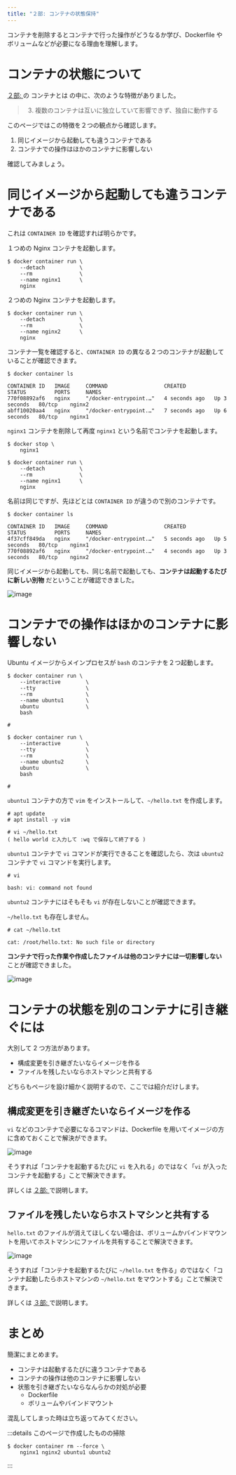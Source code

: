```yaml
---
title: "２部: コンテナの状態保持"
---
```


コンテナを削除するとコンテナで行った操作がどうなるか学び、Dockerfile やボリュームなどが必要になる理由を理解します。

# コンテナの状態について
[２部: ](2-1-points) の コンテナとは の中に、次のような特徴がありました。

> 3. 複数のコンテナは互いに独立していて影響できず、独自に動作する

このページではこの特徴を２つの観点から確認します。

1. 同じイメージから起動しても違うコンテナである
1. コンテナでの操作はほかのコンテナに影響しない

確認してみましょう。

# 同じイメージから起動しても違うコンテナである
これは `CONTAINER ID` を確認すれば明らかです。

１つめの Nginx コンテナを起動します。

```:Host Machine
$ docker container run \
    --detach           \
    --rm               \
    --name nginx1      \
    nginx
```

２つめの Nginx コンテナを起動します。

```:Host Machine
$ docker container run \
    --detach           \
    --rm               \
    --name nginx2      \
    nginx
```

コンテナ一覧を確認すると、`CONTAINER ID` の異なる２つのコンテナが起動していることが確認できます。

```:Host Machine
$ docker container ls

CONTAINER ID   IMAGE     COMMAND                  CREATED         STATUS         PORTS     NAMES
770f08892af6   nginx     "/docker-entrypoint.…"   4 seconds ago   Up 3 seconds   80/tcp    nginx2
abff10020aa4   nginx     "/docker-entrypoint.…"   7 seconds ago   Up 6 seconds   80/tcp    nginx1
```

`nginx1` コンテナを削除して再度 `nginx1` という名前でコンテナを起動します。

```:Host Machine
$ docker stop \
    nginx1
    
$ docker container run \
    --detach           \
    --rm               \
    --name nginx1      \
    nginx
```

名前は同じですが、先ほどとは `CONTAINER ID` が違うので別のコンテナです。

```:Host Machine
$ docker container ls

CONTAINER ID   IMAGE     COMMAND                  CREATED         STATUS         PORTS     NAMES
4f37cff849da   nginx     "/docker-entrypoint.…"   5 seconds ago   Up 5 seconds   80/tcp    nginx1
770f08892af6   nginx     "/docker-entrypoint.…"   4 seconds ago   Up 3 seconds   80/tcp    nginx2
```

同じイメージから起動しても、同じ名前で起動しても、**コンテナは起動するたびに新しい別物** だということが確認できました。

![image](/images/structure/structure.038.jpeg)

# コンテナでの操作はほかのコンテナに影響しない
Ubuntu イメージからメインプロセスが `bash` のコンテナを２つ起動します。

```:Host Machine
$ docker container run \
    --interactive        \
    --tty                \
    --rm                 \
    --name ubuntu1       \
    ubuntu               \
    bash

#
```

```:Host Machine
$ docker container run \
    --interactive        \
    --tty                \
    --rm                 \
    --name ubuntu2       \
    ubuntu               \
    bash

#
```

`ubuntu1` コンテナの方で `vim` をインストールして、`~/hello.txt` を作成します。

```:Container ( ubuntu1 )
# apt update
# apt install -y vim

# vi ~/hello.txt
( hello world と入力して :wq で保存して終了する )
```

`ubuntu1` コンテナで `vi` コマンドが実行できることを確認したら、次は `ubuntu2` コンテナで `vi` コマンドを実行します。

```:Container ( ubuntu2 )
# vi

bash: vi: command not found
```

`ubuntu2` コンテナにはそもそも `vi` が存在しないことが確認できます。

`~/hello.txt` も存在しません。

```:Container ( ubuntu2 )
# cat ~/hello.txt

cat: /root/hello.txt: No such file or directory
```

**コンテナで行った作業や作成したファイルは他のコンテナには一切影響しない** ことが確認できました。

![image](/images/structure/structure.039.jpeg)

# コンテナの状態を別のコンテナに引き継ぐには
大別して 2 つ方法があります。

- 構成変更を引き継ぎたいならイメージを作る
- ファイルを残したいならホストマシンと共有する

どちらもページを設け細かく説明するので、ここでは紹介だけします。

## 構成変更を引き継ぎたいならイメージを作る
`vi` などのコンテナで必要になるコマンドは、Dockerfile を用いてイメージの方に含めておくことで解決ができます。

![image](/images/structure/structure.040.jpeg)

そうすれば「コンテナを起動するたびに `vi` を入れる」のではなく「`vi` が入ったコンテナを起動する」ことで解決できます。

詳しくは [２部: ](2-8-dockerfile) で説明します。

## ファイルを残したいならホストマシンと共有する
`hello.txt` のファイルが消えてほしくない場合は、ボリュームかバインドマウントを用いてホストマシンにファイルを共有することで解決できます。

![image](/images/structure/structure.041.jpeg)

そうすれば「コンテナを起動するたびに `~/hello.txt` を作る」のではなく「コンテナ起動したらホストマシンの `~/hello.txt` をマウントする」ことで解決できます。

詳しくは [３部: ]() で説明します。

# まとめ
簡潔にまとめます。

- コンテナは起動するたびに違うコンテナである
- コンテナの操作は他のコンテナに影響しない  
- 状態を引き継ぎたいならなんらかの対処が必要
  - Dockerfile
  - ボリュームやバインドマウント

混乱してしまった時は立ち返ってみてください。

:::details このページで作成したものの掃除
```:Host Machine
$ docker container rm --force \
    nginx1 nginx2 ubuntu1 ubuntu2
```
:::
